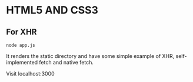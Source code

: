 # HTML5 AND CSS3 

## For XHR

```
node app.js 
```

It renders the static directory and have some simple example of XHR, self-implemented fetch and native fetch.

Visit localhost:3000